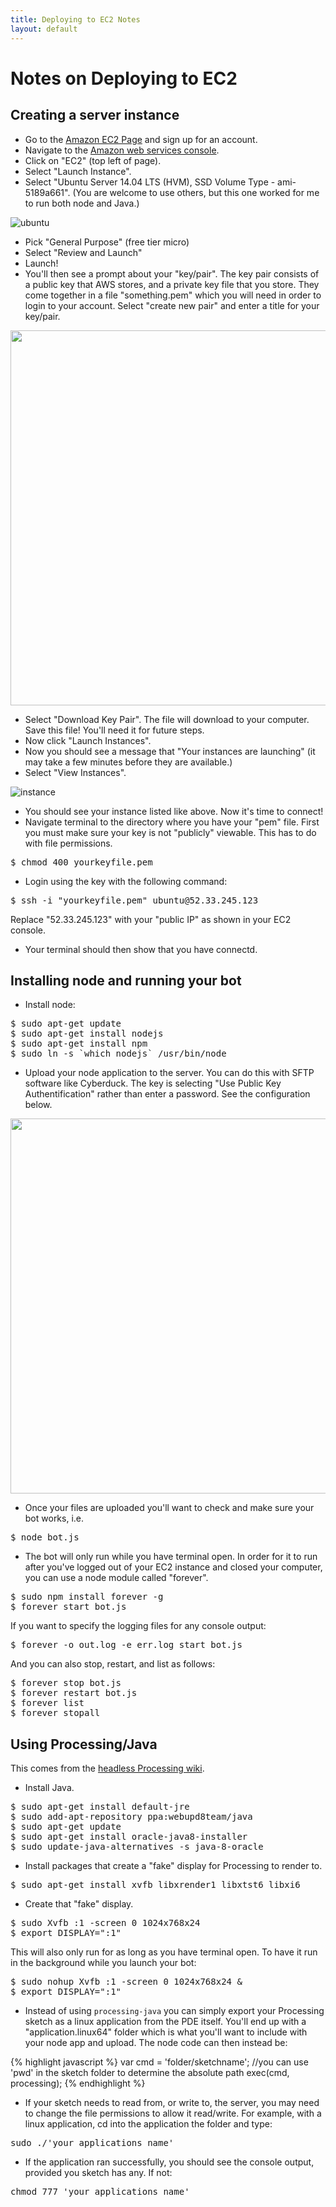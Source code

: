 ```yaml
---
title: Deploying to EC2 Notes
layout: default
---
```


# Notes on Deploying to EC2

## Creating a server instance

* Go to the [Amazon EC2 Page](https://aws.amazon.com/ec2/) and sign up for an account.
* Navigate to the [Amazon web services console](https://console.aws.amazon.com/console/home).
* Click on "EC2" (top left of page).
* Select "Launch Instance".
* Select "Ubuntu Server 14.04 LTS (HVM), SSD Volume Type - ami-5189a661".  (You are welcome to use others, but this one worked for me to run both node and Java.)

![ubuntu](images/ubuntu.png)

* Pick "General Purpose" (free tier micro)
* Select "Review and Launch"
* Launch!
* You'll then see a prompt about your "key/pair".  The key pair consists of a public key that AWS stores, and a private key file that you store.  They come together in a file "something.pem" which you will need in order to login to your account.  Select "create new pair" and enter a title for your key/pair.

<p>
  <img src="images/keypair.png" width="600"/>
</p>

* Select "Download Key Pair".  The file will download to your computer.  Save this file! You'll need it for future steps.
* Now click "Launch Instances".
* Now you should see a message that "Your instances are launching" (it may take a few minutes before they are available.)
* Select "View Instances".

![instance](images/instance.png)


* You should see your instance listed like above.  Now it's time to connect!  
* Navigate terminal to the directory where you have your "pem" file.  First you must make sure your key is not "publicly" viewable.  This has to do with file permissions.

<pre>
$ chmod 400 yourkeyfile.pem
</pre>

* Login using the key with the following command:

<pre>
$ ssh -i "yourkeyfile.pem" ubuntu@52.33.245.123
</pre>

Replace "52.33.245.123" with your "public IP" as shown in your EC2 console.

* Your terminal should then show that you have connectd.

## Installing node and running your bot

* Install node:

<pre>
$ sudo apt-get update
$ sudo apt-get install nodejs
$ sudo apt-get install npm
$ sudo ln -s `which nodejs` /usr/bin/node
</pre>

* Upload your node application to the server.  You can do this with SFTP software like Cyberduck.  The key is selecting "Use Public Key Authentification" rather than enter a password.  See the configuration below.

<p>
  <img src="images/cyberduck.png" width="600"/>
</p>

* Once your files are uploaded you'll want to check and make sure your bot works, i.e.

<pre>
$ node bot.js
</pre>

* The bot will only run while you have terminal open.  In order for it to run after you've logged out of your EC2 instance and closed your computer, you can use a node module called "forever".

<pre>
$ sudo npm install forever -g
$ forever start bot.js
</pre>

If you want to specify the logging files for any console output:

<pre>
$ forever -o out.log -e err.log start bot.js
</pre>

And you can also stop, restart, and list as follows:

<pre>
$ forever stop bot.js
$ forever restart bot.js
$ forever list
$ forever stopall
</pre>

## Using Processing/Java

This comes from the [headless Processing wiki](https://github.com/processing/processing/wiki/Running-without-a-Display).

* Install Java.

<pre>
$ sudo apt-get install default-jre
$ sudo add-apt-repository ppa:webupd8team/java
$ sudo apt-get update
$ sudo apt-get install oracle-java8-installer
$ sudo update-java-alternatives -s java-8-oracle
</pre>

* Install packages that create a "fake" display for Processing to render to.

<pre>
$ sudo apt-get install xvfb libxrender1 libxtst6 libxi6
</pre>

* Create that "fake" display.

<pre>
$ sudo Xvfb :1 -screen 0 1024x768x24
$ export DISPLAY=":1"
</pre>

This will also only run for as long as you have terminal open. To have it run in the background while you launch your bot:

<pre>
$ sudo nohup Xvfb :1 -screen 0 1024x768x24 &
$ export DISPLAY=":1"
</pre>

* Instead of using `processing-java` you can simply export your Processing sketch as a linux application from the PDE itself.  You'll end up with a "application.linux64" folder which is what you'll want to include with your node app and upload.  The node code can then instead be:

{% highlight javascript %}
var cmd = 'folder/sketchname'; //you can use 'pwd' in the sketch folder to determine the absolute path
exec(cmd, processing);
{% endhighlight %}

* If your sketch needs to read from, or write to, the server, you may need to change the file permissions to allow it read/write. For example, with a linux application, cd into the application the folder and type:

<pre>
sudo ./'your_applications_name'
</pre>

* If the application ran successfully, you should see the console output, provided you sketch has any.  If not:

<pre>
chmod 777 'your_applications_name'
</pre>










